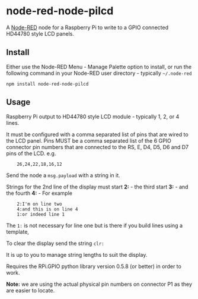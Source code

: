 # node-red-node-pilcd

A <a href="http://nodered.org" target="_new">Node-RED</a> node for a Raspberry Pi
to write to a GPIO connected HD44780 style LCD panels.

## Install

Either use the Node-RED Menu - Manage Palette option to install, or run the following
command in your Node-RED user directory - typically `~/.node-red`

    npm install node-red-node-pilcd

## Usage

Raspberry Pi output to HD44780 style LCD module - typically 1, 2, or 4 lines.

It must be configured with a comma separated list of pins that are wired to the LCD panel.
Pins MUST be a comma separated list of the 6 GPIO connector
pin numbers that are connected to the RS, E, D4, D5, D6 and D7 pins of the LCD. e.g.

        26,24,22,18,16,12

Send the node a `msg.payload` with a string in it.

Strings for the 2nd line of the display must start **2:** - the third start **3:** - and the fourth **4:** - For example

        2:I'm on line two
        4:and this is on line 4
        1:or indeed line 1

The `1:` is not necessary for line one but is there if you build lines using a template,

To clear the display send the string `clr:`

It is up to you to manage string lengths to suit the display.

Requires the RPi.GPIO python library version 0.5.8 (or better) in order to work.

**Note:** we are using the actual physical pin numbers on connector P1 as they are easier to locate.
